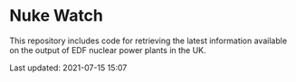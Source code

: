 # Nuke Watch

This repository includes code for retrieving the latest information available on the output of EDF nuclear power plants in the UK.

Last updated: 2021-07-15 15:07